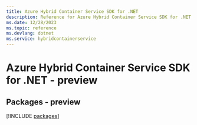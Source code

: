 ```yaml
---
title: Azure Hybrid Container Service SDK for .NET
description: Reference for Azure Hybrid Container Service SDK for .NET
ms.date: 12/28/2023
ms.topic: reference
ms.devlang: dotnet
ms.service: hybridcontainerservice
---
```

# Azure Hybrid Container Service SDK for .NET - preview
## Packages - preview
[!INCLUDE [packages](hybrid-container-service-index.md)]